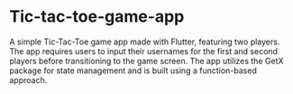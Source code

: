 # Tic-tac-toe-game-app
<p>A simple Tic-Tac-Toe game app made with Flutter, featuring two players. The app requires users to input their usernames for the first and second players before transitioning to the game screen. The app utilizes the GetX package for state management and is built using a function-based approach.</p>
